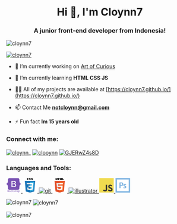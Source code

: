 <h1 align="center">Hi 👋, I'm Cloynn7</h1>
<h3 align="center">A junior front-end developer from Indonesia!</h3>

<p align="left"> <img src="https://komarev.com/ghpvc/?username=cloynn7&label=Profile%20views&color=0e75b6&style=flat" alt="cloynn7" /> </p>

<p align="left"> <a href="https://github.com/ryo-ma/github-profile-trophy"><img src="https://github-profile-trophy.vercel.app/?username=cloynn7" alt="cloynn7" /></a> </p>

- 🔭 I’m currently working on [Art of Curious](https://github.com/Cloynn7/ArtofCurious)

- 🌱 I’m currently learning **HTML CSS JS**

- 👨‍💻 All of my projects are available at [https://cloynn7.github.io/](https://cloynn7.github.io/)

- 📫 Contact Me **notcloynn@gmail.com**

- ⚡ Fun fact **Im 15 years old**

<h3 align="left">Connect with me:</h3>
<p align="left">
<a href="https://codepen.io/cloynn7" target="blank"><img align="center" src="https://raw.githubusercontent.com/rahuldkjain/github-profile-readme-generator/master/src/images/icons/Social/codepen.svg" alt="cloynn_" height="30" width="40" /></a>
<a href="https://instagram.com/clooynn" target="blank"><img align="center" src="https://raw.githubusercontent.com/rahuldkjain/github-profile-readme-generator/master/src/images/icons/Social/instagram.svg" alt="clooynn" height="30" width="40" /></a>
<a href="https://discord.gg/GJERwZ4s8D" target="blank"><img align="center" src="https://raw.githubusercontent.com/rahuldkjain/github-profile-readme-generator/master/src/images/icons/Social/discord.svg" alt="GJERwZ4s8D" height="30" width="40" /></a>
</p>

<h3 align="left">Languages and Tools:</h3>
<p align="left"> <a href="https://getbootstrap.com" target="_blank" rel="noreferrer"> <img src="https://raw.githubusercontent.com/devicons/devicon/master/icons/bootstrap/bootstrap-plain-wordmark.svg" alt="bootstrap" width="40" height="40"/> </a> <a href="https://www.w3schools.com/css/" target="_blank" rel="noreferrer"> <img src="https://raw.githubusercontent.com/devicons/devicon/master/icons/css3/css3-original-wordmark.svg" alt="css3" width="40" height="40"/> </a> <a href="https://git-scm.com/" target="_blank" rel="noreferrer"> <img src="https://www.vectorlogo.zone/logos/git-scm/git-scm-icon.svg" alt="git" width="40" height="40"/> </a> <a href="https://www.w3.org/html/" target="_blank" rel="noreferrer"> <img src="https://raw.githubusercontent.com/devicons/devicon/master/icons/html5/html5-original-wordmark.svg" alt="html5" width="40" height="40"/> </a> <a href="https://www.adobe.com/in/products/illustrator.html" target="_blank" rel="noreferrer"> <img src="https://www.vectorlogo.zone/logos/adobe_illustrator/adobe_illustrator-icon.svg" alt="illustrator" width="40" height="40"/> </a> <a href="https://developer.mozilla.org/en-US/docs/Web/JavaScript" target="_blank" rel="noreferrer"> <img src="https://raw.githubusercontent.com/devicons/devicon/master/icons/javascript/javascript-original.svg" alt="javascript" width="40" height="40"/> </a> <a href="https://www.photoshop.com/en" target="_blank" rel="noreferrer"> <img src="https://raw.githubusercontent.com/devicons/devicon/master/icons/photoshop/photoshop-line.svg" alt="photoshop" width="40" height="40"/> </a> </p>

<p><img align="left" src="https://github-readme-stats.vercel.app/api/top-langs?username=cloynn7&show_icons=true&locale=en&layout=compact" alt="cloynn7" /></p>

<p>&nbsp;<img align="center" src="https://github-readme-stats.vercel.app/api?username=cloynn7&show_icons=true&locale=en" alt="cloynn7" /></p>

<p><img align="center" src="https://github-readme-streak-stats.herokuapp.com/?user=cloynn7&" alt="cloynn7" /></p>
